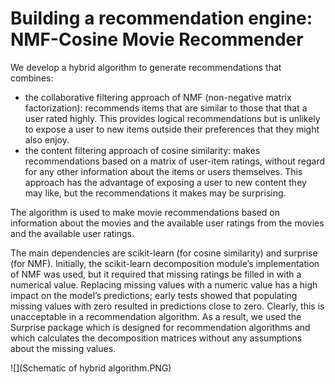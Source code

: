 # Building a recommendation engine: NMF-Cosine Movie Recommender

We develop a hybrid algorithm to generate recommendations that combines: 

* the collaborative filtering approach of NMF (non-negative matrix factorization): recommends items that are similar to those that that a
user rated highly. This provides logical recommendations but is unlikely to expose a user to new
items outside their preferences that they might also enjoy.
* the content filtering approach of cosine similarity: makes
recommendations based on a matrix of user-item ratings, without regard for any other information
about the items or users themselves. This approach has the advantage of exposing a user to new
content they may like, but the recommendations it makes may be surprising.

The algorithm is used to make movie recommendations based on information about the movies and the available user ratings from the movies and the available user ratings. 

The main dependencies are scikit-learn (for cosine similarity) and surprise (for NMF). Initially, the scikit-learn decomposition module’s implementation of NMF was
used, but it required that missing ratings be filled in with a numerical value.
Replacing missing values with a numeric value has a high impact on the model’s
predictions; early tests showed that populating missing values with zero resulted in
predictions close to zero. Clearly, this is unacceptable in a recommendation algorithm.
As a result, we used the Surprise package which is designed for recommendation
algorithms and which calculates the decomposition matrices without any assumptions
about the missing values.

![](Schematic of hybrid algorithm.PNG)
